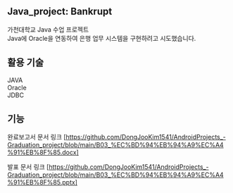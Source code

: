 ## Java_project: Bankrupt

가천대학교 Java 수업 프로젝트<br/>
Java에 Oracle을 연동하여 은행 업무 시스템을 구현하려고 시도했습니다.

## 활용 기술
JAVA<br/>
Oracle<br/>
JDBC

## 기능
완료보고서 문서 링크
[https://github.com/DongJooKim1541/AndroidProjects_-Graduation_project/blob/main/B03_%EC%BD%94%EB%94%A9%EC%A4%91%EB%8F%85.docx]

발표 문서 링크
[https://github.com/DongJooKim1541/AndroidProjects_-Graduation_project/blob/main/B03_%EC%BD%94%EB%94%A9%EC%A4%91%EB%8F%85.pptx]
